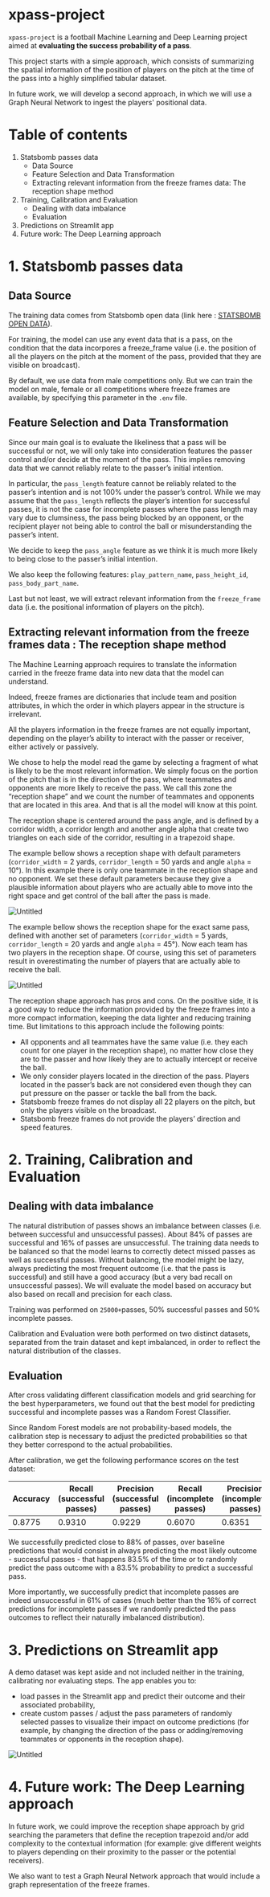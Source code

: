 # xpass-project

`xpass-project` is a football Machine Learning and Deep Learning project aimed at **evaluating the success probability of a pass**.

This project starts with a simple approach, which consists of summarizing the spatial information of the position of players on the pitch at the time of the pass into a highly simplified tabular dataset.

In future work, we will develop a second approach, in which we will use a Graph Neural Network to ingest the players' positional data.

# Table of contents

1. Statsbomb passes data
    - Data Source
    - Feature Selection and Data Transformation
    - Extracting relevant information from the freeze frames data: The reception shape method
2. Training, Calibration and Evaluation
    - Dealing with data imbalance
    - Evaluation
3. Predictions on Streamlit app
4. Future work: The Deep Learning approach

# 1. Statsbomb passes data

## Data Source

The training data comes from Statsbomb open data (link here : [STATSBOMB OPEN DATA](https://github.com/statsbomb/open-data)).

For training, the model can use any event data that is a pass, on the condition that the data incorpores a freeze_frame value (i.e. the position of all the players on the pitch at the moment of the pass, provided that they are visible on broadcast).

By default, we use data from male competitions only. But we can train the model on male, female or all competitions where freeze frames are available, by specifying this parameter in the `.env` file.

## Feature Selection and Data Transformation

Since our main goal is to evaluate the likeliness that a pass will be successful or not, we will only take into consideration features the passer control and/or decide at the moment of the pass. This implies removing data that we cannot reliably relate to the passer’s initial intention.

In particular, the `pass_length` feature cannot be reliably related to the passer’s intention and is not 100% under the passer’s control. While we may assume that the `pass_length`  reflects the player’s intention for successful passes, it is not the case for incomplete passes where the pass length may vary due to clumsiness, the pass being blocked by an opponent, or the recipient player not being able to control the ball or misunderstanding the passer’s intent.

We decide to keep the `pass_angle` feature as we think it is much more likely to being close to the passer’s initial intention.

We also keep the following features: `play_pattern_name`, `pass_height_id`, `pass_body_part_name`.

Last but not least, we will extract relevant information from the `freeze_frame` data (i.e. the positional information of players on the pitch).

## Extracting relevant information from the freeze frames data : The reception shape method

The Machine Learning approach requires to translate the information carried in the freeze frame data into new data that the model can understand.

Indeed, freeze frames are dictionaries that include team and position attributes, in which the order in which players appear in the structure is irrelevant.

All the players information in the freeze frames are not equally important, depending on the player’s ability to interact with the passer or receiver, either actively or passively.

We chose to help the model read the game by selecting a fragment of what is likely to be the most relevant information. We simply focus on the portion of the pitch that is in the direction of the pass, where teammates and opponents are more likely to receive the pass. We call this zone the “reception shape” and we count the number of teammates and opponents that are located in this area. And that is all the model will know at this point.

The reception shape is centered around the pass angle, and is defined by a corridor width, a corridor length and another angle alpha that create two triangles on each side of the corridor, resulting in a trapezoid shape.

The example bellow shows a reception shape with default parameters (`corridor_width` = 2 yards, `corridor_length` = 50 yards and angle `alpha` = 10°). In this example there is only one teammate in the reception shape and no opponent. We set these default parameters because they give a plausible information about players who are actually able to move into the right space and get control of the ball after the pass is made.

![Untitled](img/img_1_reception_shape.png)

The example bellow shows the reception shape for the exact same pass, defined with another set of parameters (`corridor_width` = 5 yards, `corridor_length` = 20 yards and angle `alpha` = 45°). Now each team has two players in the reception shape. Of course, using this set of parameters result in overestimating the number of players that are actually able to receive the ball.

![Untitled](img/img_2_reception_shape.png)

The reception shape approach has pros and cons. On the positive side, it is a good way to reduce the information provided by the freeze frames into a more compact information, keeping the data lighter and reducing training time. But limitations to this approach include the following points:

- All opponents and all teammates have the same value (i.e. they each count for one player in the reception shape), no matter how close they are to the passer and how likely they are to actually intercept or receive the ball.
- We only consider players located in the direction of the pass. Players located in the passer’s back are not considered even though they can put pressure on the passer or tackle the ball from the back.
- Statsbomb freeze frames do not display all 22 players on the pitch, but only the players visible on the broadcast.
- Statsbomb freeze frames do not provide the players’ direction and speed features.

# 2. Training, Calibration and Evaluation

## Dealing with data imbalance

The natural distribution of passes shows an imbalance between classes (i.e. between successful and unsuccessful passes). About 84% of passes are successful and 16% of passes are unsuccessful.
The training data needs to be balanced so that the model learns to correctly detect missed passes as well as successful passes. Without balancing, the model might be lazy, always predicting the most frequent outcome (i.e. that the pass is successful) and still have a good accuracy (but a very bad recall on unsuccessful passes). We will evaluate the model based on accuracy but also based on recall and precision for each class.

Training was performed on `25000+`passes, 50% successful passes and 50% incomplete passes.

Calibration and Evaluation were both performed on two distinct datasets, separated from the train dataset and kept imbalanced, in order to reflect the natural distribution of the classes.

## Evaluation

After cross validating different classification models and grid searching for the best hyperparameters, we found out that the best model for predicting successful and incomplete passes was a Random Forest Classifier.

Since Random Forest models are not probability-based models, the calibration step is necessary to adjust the predicted probabilities so that they better correspond to the actual probabilities.

After calibration, we get the following performance scores on the test dataset:

| Accuracy | Recall (successful passes) | Precision (successful passes) | Recall (incomplete passes) | Precision (incomplete passes) |
| --- | --- | --- | --- | --- |
| 0.8775 | 0.9310 | 0.9229 | 0.6070 | 0.6351 |

We successfully predicted close to 88% of passes, over baseline predictions that would consist in always predicting the most likely outcome - successful passes - that happens 83.5% of the time or to randomly predict the pass outcome with a 83.5% probability to predict a successful pass.

More importantly, we successfully predict that incomplete passes are indeed unsuccessful in 61% of cases (much better than the 16% of correct predictions for incomplete passes if we randomly predicted the pass outcomes to reflect their naturally imbalanced distribution).

# 3. Predictions on Streamlit app

A demo dataset was kept aside and not included neither in the training, calibrating nor evaluating steps. The app enables you to:

- load  passes in the Streamlit app and predict their outcome and their associated probability,
- create custom passes / adjust the pass parameters of randomly selected passes to visualize their impact on outcome predictions (for example, by changing the direction of the pass or adding/removing teammates or opponents in the reception shape).

![Untitled](img/img_3_streamlit_app.png)

# 4. Future work: The Deep Learning approach

In future work, we could improve the reception shape approach by grid searching the parameters that define the reception trapezoid and/or add complexity to the contextual information (for example: give different weights to players depending on their proximity to the passer or the potential receivers).

We also want to test a Graph Neural Network approach that would include a graph representation of the freeze frames.
